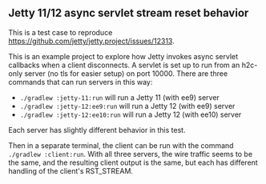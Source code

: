 ## Jetty 11/12 async servlet stream reset behavior

This is a test case to reproduce https://github.com/jetty/jetty.project/issues/12313.

This is an example project to explore how Jetty invokes async servlet callbacks when a client disconnects.
A servlet is set up to run from an h2c-only server (no tls for easier setup) on port 10000. There are three
commands that can run servers in this way:
 * `./gradlew :jetty-11:run` will run a Jetty 11 (with ee9) server
 * `./gradlew :jetty-12:ee9:run` will run a Jetty 12 (with ee9) server
 * `./gradlew :jetty-12:ee10:run` will run a Jetty 12 (with ee10) server

Each server has slightly different behavior in this test.

Then in a separate terminal, the client can be run with the command `./gradlew :client:run`. With all three
servers, the wire traffic seems to be the same, and the resulting client output is the same, but each has
different handling of the client's RST_STREAM.
